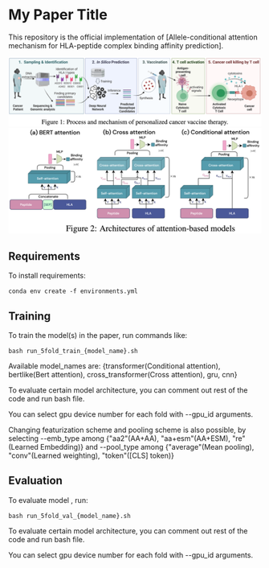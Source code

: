
# My Paper Title

This repository is the official implementation of [Allele-conditional attention mechanism for
HLA-peptide complex binding affinity prediction]. 

<!-- >📋  Optional: include a graphic explaining your approach/main result, bibtex entry, link to demos, blog posts and tutorials -->
<img src="diagrams/figure1.png">
<img src="diagrams/figure2.png">

## Requirements

To install requirements:

```setup
conda env create -f environments.yml
```

<!-- >📋  Describe how to set up the environment, e.g. pip/conda/docker commands, download datasets, etc... -->

## Training

To train the model(s) in the paper, run commands like:

```train
bash run_5fold_train_{model_name}.sh
```
Available model_names are: 
{transformer(Conditional attention), 
 bertlike(Bert attention),
 cross_transformer(Cross attention),
 gru, cnn}

To evaluate certain model architecture, you can comment out rest of the code and run bash file.

You can select gpu device number for each fold with --gpu_id arguments.

Changing featurization scheme and pooling scheme is also possible,
by selecting --emb_type among {"aa2"(AA+AA), "aa+esm"(AA+ESM), "re"(Learned Embedding)} 
and --pool_type among {"average"(Mean pooling), "conv"(Learned weighting), "token"([CLS] token)}

<!-- >📋  Describe how to train the models, with example commands on how to train the models in your paper, including the full training procedure and appropriate hyperparameters. -->

## Evaluation

To evaluate model , run:

```eval
bash run_5fold_val_{model_name}.sh
```
To evaluate certain model architecture, you can comment out rest of the code and run bash file.

You can select gpu device number for each fold with --gpu_id arguments.

<!-- >📋  Describe how to evaluate the trained models on benchmarks reported in the paper, give commands that produce the results (section below). -->
<!-- 
## Pre-trained Models

You can download pretrained models here:

- [My awesome model](https://drive.google.com/mymodel.pth) trained on ImageNet using parameters x,y,z. 

>📋  Give a link to where/how the pretrained models can be downloaded and how they were trained (if applicable).  Alternatively you can have an additional column in your results table with a link to the models.

## Results

Our model achieves the following performance on :

### [Image Classification on ImageNet](https://paperswithcode.com/sota/image-classification-on-imagenet)

| Model name         | Top 1 Accuracy  | Top 5 Accuracy |
| ------------------ |---------------- | -------------- |
| My awesome model   |     85%         |      95%       |

>📋  Include a table of results from your paper, and link back to the leaderboard for clarity and context. If your main result is a figure, include that figure and link to the command or notebook to reproduce it. 


## Contributing

>📋  Pick a license and describe how to contribute to your code repository.  -->